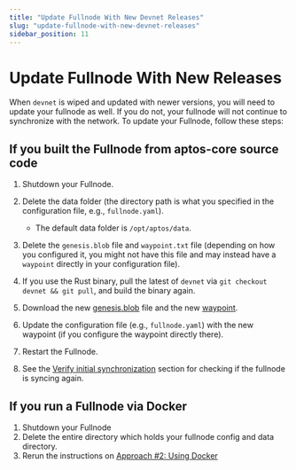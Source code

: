 ```yaml
---
title: "Update Fullnode With New Devnet Releases"
slug: "update-fullnode-with-new-devnet-releases"
sidebar_position: 11
---
```


# Update Fullnode With New Releases

When `devnet` is wiped and updated with newer versions, you will need to update your fullnode as well. If you do not, your fullnode will not continue to synchronize with the network. To update your Fullnode, follow these steps:

## If you built the Fullnode from aptos-core source code

1. Shutdown your Fullnode.

2. Delete the data folder (the directory path is what you specified in the configuration file, e.g., `fullnode.yaml`).

    - The default data folder is `/opt/aptos/data`.

3. Delete the `genesis.blob` file and `waypoint.txt` file (depending on how you configured it, you might not have this file and may instead have a `waypoint` directly in your configuration file).

4. If you use the Rust binary, pull the latest of `devnet` via `git checkout devnet && git pull`, and build the binary again.

5. Download the new [genesis.blob][devnet_genesis] file and the new [waypoint][devnet_waypoint].

6. Update the configuration file (e.g., `fullnode.yaml`) with the new waypoint (if you configure the waypoint directly there).

7. Restart the Fullnode.

8. See the [Verify initial synchronization](/nodes/full-node/fullnode-source-code-or-docker#verify-initial-synchronization) section for checking if the fullnode is syncing again.

## If you run a Fullnode via Docker

1. Shutdown your Fullnode
2. Delete the entire directory which holds your fullnode config and data directory.
3. Rerun the instructions on [Approach #2: Using Docker](fullnode-source-code-or-docker.md#Approach-#2:-Using-Docker)

[rest_spec]: https://github.com/aptos-labs/aptos-core/tree/main/api
[devnet_genesis]: https://devnet.aptoslabs.com/genesis.blob
[devnet_waypoint]: https://devnet.aptoslabs.com/waypoint.txt
[aptos-labs/aptos-core]: https://github.com/aptos-labs/aptos-core.git
[status dashboard]: https://status.devnet.aptos.dev
